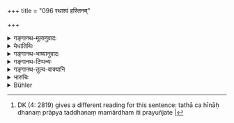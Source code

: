 +++
title = "096 रथाश्वं हस्तिनम्"

+++

<details><summary>गङ्गानथ-मूलानुवादः</summary>

Chariots and horses, elephants, umbrellas, wealth, grains, animals, women, all goods and baser metals belong to him who wins them.—(96)
</details>

<details><summary>मेधातिथिः</summary>

**कुप्यं** शयनासने ताम्रभाजनादि । **यो यज् जयति तस्य तत्** । राज्ञः स्वामित्वाद् ग्रहणे प्राप्ते तदपवादार्थम् एतत् । सुवर्णरूप्यभूम्यावासकादि राज्ञ एव । एवमर्थं परिगणनम् । आयुधसंवाहनादि राज्ञ एव । **धान्या**दीनां पृथगुपादानाद् **धन**शब्देन गोमहिष्यादिकम् उच्यते । तथा राजधनं चार्धम् इति प्रयुञ्जते[^१३३] ॥ ७.९६ ॥


[^१३३]:
     DK (4: 2819) gives a different reading for this sentence: tathā ca hīnāḥ dhanaṃ prāpya taddhanaṃ mamārdham iti prayuñjate |
</details>

<details><summary>गङ्गानथ-भाष्यानुवादः</summary>

‘*Baser metals*’—utensils of copper etc. as also beds and chairs etc.

‘*Belong to him who wins them*.’— The king being the master of all, he might take away all the spoils of war; hence the text mentions a few exceptions.

Gold, silver, lands, buildings and so forth accrue to the King; hence the necessity of enumerating those that do not go to him. Arms and conveyances also accrue to the King.

‘*Grains*’ and other things being mentioned separately, the term ‘wealth’ stands for cows, buffalos etc.

It is is view of all this that there is the popular saying—Half belongs to the King’.—(96)
</details>

<details><summary>गङ्गानथ-टिप्पन्यः</summary>

This verse is quoted in *Vīramitrodaya* (Rājanīti, p. 409), which adds the following explanations:—‘*Sarvadravyāṇi*’ stands for ‘clothes and other things’,—‘*kupya*’ for ‘copper and metals other than gold and silver’.
</details>

<details><summary>गङ्गानथ-तुल्य-वाक्यानि</summary>

**(verses 7.96-98)  
**

*Gautama* (1.20-23).—‘The victor shall receive the booty gained in
battle. But chariots and riding animals belong to the king, also a preferential share; except when the booty has been gained in single combat, the king shall equally divide all other spoils.’

*Āditya-purāṇa* (Vīramitrodaya-Rājanīti, p. 409).—‘Having satisfied the
??ng (King?) in the battle, and having won the booty from Kṣatriyas killed in battle, if the soldier does not take to himself any of the booty, he goes to heaven. If the king who having conquered a kingdom but desisting from taking any booty therefrom, happen to be killed, be goes to heaven.’
</details>

<details><summary>भारुचिः</summary>

स्वामित्वाद् राजग्रहणनिवृत्त्यर्थो नियमः ॥ ७.९६ ॥
</details>

<details><summary>Bühler</summary>

096	Chariots and horses, elephants, parasols, money, grain, cattle, women, all sorts of (marketable) goods and valueless metals belong to him who takes them (singly) conquering (the possessor).
</details>
